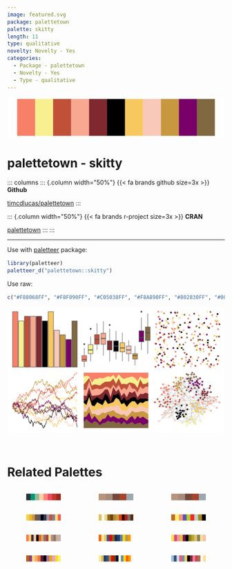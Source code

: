 ```yaml
---
image: featured.svg
package: palettetown
palette: skitty
length: 11
type: qualitative
novelty: Novelty - Yes
categories:
  - Package - palettetown
  - Novelty - Yes
  - Type - qualitative
---
```


![](featured.svg)

# palettetown - skitty 

::: columns
::: {.column width="50%"}
{{< fa brands github size=3x >}}
**Github**

[timcdlucas/palettetown](https://github.com/timcdlucas/palettetown)
:::

::: {.column width="50%"}
{{< fa brands r-project size=3x >}}
**CRAN**

[palettetown](https://CRAN.R-project.org/package=palettetown)
:::
:::

<hr> 

Use with [paletteer](https://emilhvitfeldt.github.io/paletteer/) package:

```r
library(paletteer)
paletteer_d("palettetown::skitty")
```

Use raw:

```r
c("#F88068FF", "#F8F090FF", "#C05038FF", "#F8A890FF", "#802830FF", "#000000FF", "#F8C860FF", "#F8C8B8FF", "#C89840FF", "#780068FF", "#806840FF")
``` 

![](examples.png) 

<br>

# Related Palettes

<div class="list" style="display: grid; grid-template-columns: auto auto auto;"> <figure class="figure">
<a href="../../awtools/a_palette/"> <img src="../../awtools/a_palette/featured.svg" style="width: 100%;" class="figure-img"></a>
</figure> <figure class="figure">
<a href="../../ButterflyColors/hamadryas_feronia/"> <img src="../../ButterflyColors/hamadryas_feronia/featured.svg" style="width: 100%;" class="figure-img"></a>
</figure> <figure class="figure">
<a href="../../ButterflyColors/hamadryas_feronia/"> <img src="../../ButterflyColors/hamadryas_feronia/featured.svg" style="width: 100%;" class="figure-img"></a>
</figure> <figure class="figure">
<a href="../../palettetown/makuhita/"> <img src="../../palettetown/makuhita/featured.svg" style="width: 100%;" class="figure-img"></a>
</figure> <figure class="figure">
<a href="../../palettetown/sentret/"> <img src="../../palettetown/sentret/featured.svg" style="width: 100%;" class="figure-img"></a>
</figure> <figure class="figure">
<a href="../../tvthemes/spongeBob/"> <img src="../../tvthemes/spongeBob/featured.svg" style="width: 100%;" class="figure-img"></a>
</figure> <figure class="figure">
<a href="../../palettetown/blaziken/"> <img src="../../palettetown/blaziken/featured.svg" style="width: 100%;" class="figure-img"></a>
</figure> <figure class="figure">
<a href="../../palettetown/cyndaquil/"> <img src="../../palettetown/cyndaquil/featured.svg" style="width: 100%;" class="figure-img"></a>
</figure> <figure class="figure">
<a href="../../palettetown/smoochum/"> <img src="../../palettetown/smoochum/featured.svg" style="width: 100%;" class="figure-img"></a>
</figure> <figure class="figure">
<a href="../../palettetown/lileep/"> <img src="../../palettetown/lileep/featured.svg" style="width: 100%;" class="figure-img"></a>
</figure> <figure class="figure">
<a href="../../palettetown/typhlosion/"> <img src="../../palettetown/typhlosion/featured.svg" style="width: 100%;" class="figure-img"></a>
</figure> <figure class="figure">
<a href="../../palettetown/chimecho/"> <img src="../../palettetown/chimecho/featured.svg" style="width: 100%;" class="figure-img"></a>
</figure> 
</div>
